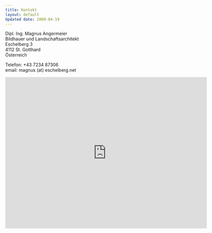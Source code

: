 ```yaml
---
title: Kontakt
layout: default
Updated date: 2009-04-19
---
```


Dipl. Ing. Magnus Angermeier  
Bildhauer und Landschaftsarchitekt  
Eschelberg 3  
4112 St. Gotthard  
Österreich

Telefon: +43 7234 87306  
email: magnus (at) eschelberg.net


<iframe width="640" height="480" frameborder="0" scrolling="no" marginheight="0" marginwidth="0" src="http://maps.google.com/maps/ms?ie=UTF8&amp;hl=en&amp;msa=0&amp;msid=202541549532169451593.000497878767972ad72c9&amp;ll=48.382535,14.119406&amp;spn=0.027362,0.054932&amp;z=14&amp;output=embed"></iframe>
